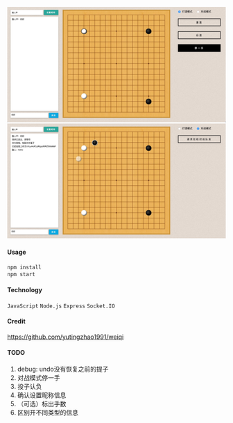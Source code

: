 ![preview1](doc/preview1.jpg) ![preview2](doc/preview2.jpg)



#### Usage

```
npm install
npm start
```



#### Technology

`JavaScript`  `Node.js`  `Express`  `Socket.IO`



#### Credit

https://github.com/yutingzhao1991/weiqi 



#### TODO

1.  debug: undo没有恢复之前的提子
2.  对战模式停一手
2.  投子认负
3.  确认设置昵称信息
4.  （可选）标出手数
5.  区别开不同类型的信息